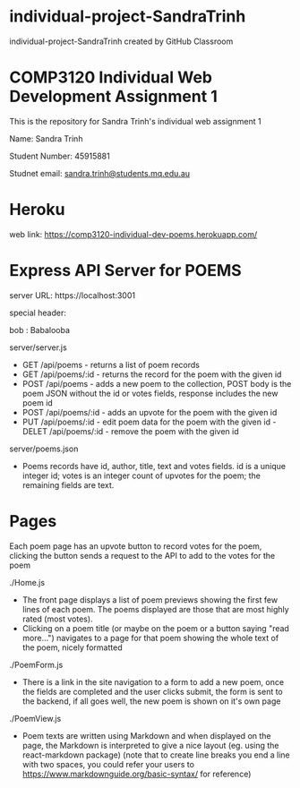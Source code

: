 # individual-project-SandraTrinh
individual-project-SandraTrinh created by GitHub Classroom

# COMP3120 Individual Web Development Assignment 1

This is the repository for Sandra Trinh's individual web assignment 1

Name: Sandra Trinh

Student Number: 45915881

Studnet email: sandra.trinh@students.mq.edu.au

# Heroku 
web link: https://comp3120-individual-dev-poems.herokuapp.com/


# Express API Server for POEMS

server URL: https://localhost:3001

special header:

bob : Babalooba

server/server.js
- GET /api/poems - returns a list of poem records
- GET /api/poems/:id - returns the record for the poem with the given id
- POST /api/poems - adds a new poem to the collection, POST body is the poem JSON without the id or votes fields, response includes the new poem id
- POST /api/poems/:id - adds an upvote for the poem with the given id
- PUT /api/poems/:id - edit poem data for the poem with the given id
-DELET /api/poems/:id - remove the poem with the given id

server/poems.json
- Poems records have id, author, title, text and votes fields. id is a unique integer id; votes is an integer count of upvotes for the poem; the remaining fields are text.

# Pages 
Each poem page has an upvote button to record votes for the poem, clicking the button sends a request to the API to add to the votes for the poem

./Home.js
- The front page displays a list of poem previews showing the first few lines of each poem. The poems displayed are those that are most highly rated (most votes).
- Clicking on a poem title (or maybe on the poem or a button saying "read more...") navigates to a page for that poem showing the whole text of the poem, nicely formatted

./PoemForm.js
- There is a link in the site navigation to a form to add a new poem, once the fields are completed and the user clicks submit, the form is sent to the backend, if all goes well, the new poem is shown on it's own page

./PoemView.js
- Poem texts are written using Markdown and when displayed on the page, the Markdown is interpreted to give a nice layout (eg. using the react-markdown package) (note that to create line breaks you end a line with two spaces, you could refer your users to https://www.markdownguide.org/basic-syntax/ for reference)
